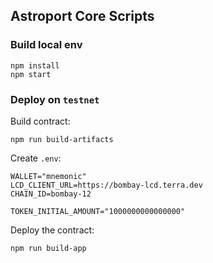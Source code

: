 ## Astroport Core Scripts

### Build local env

```shell
npm install
npm start
```

### Deploy on `testnet`

Build contract:
```shell
npm run build-artifacts
```

Create `.env`:
```shell
WALLET="mnemonic"
LCD_CLIENT_URL=https://bombay-lcd.terra.dev
CHAIN_ID=bombay-12

TOKEN_INITIAL_AMOUNT="1000000000000000"
```

Deploy the contract:
```shell
npm run build-app
```
